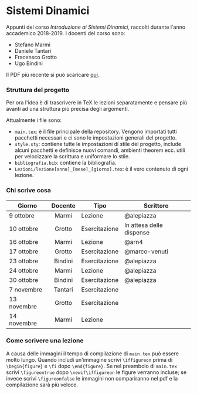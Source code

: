 # Sistemi Dinamici
Appunti del corso _Introduzione ai Sistemi Dinamici_, raccolti durante l'anno accademico 2018-2019. I docenti del corso sono:
* Stefano Marmi
* Daniele Tantari
* Fracensco Grotto
* Ugo Bindini

Il PDF più recente si può scaricare [qui](https://gitlab.com/marco-venuti/sistemi-dinamici/-/jobs/artifacts/master/raw/Sistemi-Dinamici.pdf?job=compile_pdf).

### Struttura del progetto
Per ora l'idea è di trascrivere in TeX le lezioni separatamente e pensare più avanti ad una struttura più precisa degli argomenti.

Attualmente i file sono:
* `main.tex`: è il file principale della repository. Vengono importati tutti pacchetti necessari e ci sono le impostazioni generali del progetto. 
* `style.sty`: contiene tutte le impostazioni di stile del progetto, include alcuni pacchetti e definisce nuovi comandi, ambienti theorem ecc. utili per velocizzare la scrittura e uniformare lo stile.
* `bibliografia.bib`: contiene la bibliografia.
* `Lezioni/lezione[anno]_[mese]_[giorno].tex`: è il vero contenuto di ogni lezione.

### Chi scrive cosa
|**Giorno**  |**Docente**|**Tipo**     |**Scrittore**            |
|------------|:---------:|-------------| ------------------------|
| 9 ottobre  |Marmi      |Lezione      | @alepiazza              |
| 10 ottobre |Grotto     |Esercitazione| In attesa delle dispense|
| 16 ottobre |Marmi      |Lezione      | @arn4                   |
| 17 ottobre |Grotto     |Esercitazione| @marco-venuti           |
| 23 ottobre |Bindini    |Esercitazione| @alepiazza              |
| 24 ottobre |Marmi      |Lezione      | @alepiazza              |
| 30 ottobre |Bindini    |Esercitazione| @alepiazza              |
| 7 novembre |Tantari    |Esercitazione|                         |
| 13 novembre|Grotto     |Esercitazione|                         |
| 14 novembre|Marmi      |Lezione      |                         |

### Come scrivere una lezione
A causa delle immagini il tempo di compilazione di `main.tex` può essere molto lungo. Quando includi un'immagine scrivi `\iffigureon` prima di `\begin{figure}` e `\fi` dopo `\end{figure}`. Se nel preambolo di `main.tex` scrivi `\figureontrue` dopo `\newif\iffigureon` le figure verranno incluse; se invece scrivi `\figureonfalse` le immagini non compariranno nel pdf e la compilazione sarà più veloce.

